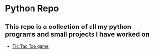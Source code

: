 # Python Repo

## This repo is a collection of all my python programs and small projects I have worked on

- [Tic Tac Toe game]()